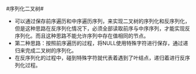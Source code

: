 #序列化二叉树#

*   可以通过保存前序遍历和中序遍历序列，来实现二叉树的序列化和反序列化，但是这种思路在反序列化情况下，必须全部读取前序与中序序列，才能实现反序列化。而且这种思路不能允许序列中存在值相同的节点。
*   第二种思路：按照前序遍历的过程，将NULL使用特殊字符进行保存，通过递归来完成二叉树的序列化。
*   在反序列化的过程中，碰到特殊字符就代表着遇到了叶结点，递归着进行反序列化过程。